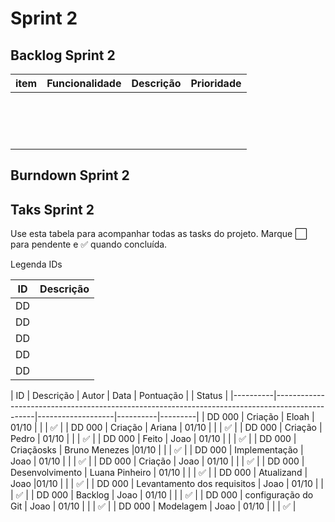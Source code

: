 # Sprint 2







## Backlog Sprint 2

| item | Funcionalidade | Descrição | Prioridade |
|------|----------------|-----------|------------|
|      |                |           |            |
|      |                |           |            |
|      |                |           |            |
|      |                |           |            |
|      |                |           |            |
|      |                |           |            |
|      |                |           |            |
|      |                |           |            |
|      |                |           |            |
|      |                |           |            |
|      |                |           |            |
|      |                |           |            |
|      |                |           |            |
|      |                |           |            |
|      |                |           |            |



## Burndown Sprint 2





## Taks Sprint 2

Use esta tabela para acompanhar todas as tasks do projeto. Marque ⬜ para pendente e ✅ quando concluída.

Legenda IDs

| ID | Descrição                              |
|----|----------------------------------------|
| DD |                 |
| DD |   |
| DD |        |
| DD |      |
| DD |        |



| ID       | Descrição                                                                                      | Autor               | Data     | Pontuação  | | Status  |
|----------|------------------------------------------------------------------------------------------------|-------------------|----------|---------|
| DD 000   | Criação                                              | Eloah     | 01/10   |       | | ✅      |
| DD 000     | Criação           | Ariana  | 01/10    |       | | ✅      |
| DD 000     | Criação                    | Pedro | 01/10     |       | | ✅      |
| DD 000     | Feito        | Joao      | 01/10    |       | | ✅      |
| DD 000     | Criaçãosks                                                           | Bruno Menezes      |01/10     |       | | ✅      |
| DD 000     | Implementação    |  Joao        | 01/10     |       | | ✅      |
| DD 000     | Criação                                  |  Joao   | 01/10    |       | | ✅      |
| DD 000     | Desenvolvimento                                                          | Luana Pinheiro     | 01/10     |       | | ✅      |
| DD 000     | Atualizand                                       | Joao        |01/10    |       | | ✅      |
| DD 000     | Levantamento dos requisitos        |  Joao        | 01/10    |       | | ✅      |
| DD 000     | Backlog                                                    |  Joao        | 01/10     |      | | ✅      |
| DD 000     |  configuração do Git     |   Joao                   | 01/10          |       | | ✅      |
| DD 000     | Modelagem                                                 |   Joao                |     01/10     |       | | ✅      |







